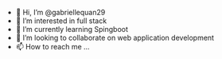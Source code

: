 - 👋 Hi, I’m @gabriellequan29
- 👀 I’m interested in full stack
- 🌱 I’m currently learning Spingboot
- 💞️ I’m looking to collaborate on web application development
- 📫 How to reach me ...

<!---
gabriellequan29/gabriellequan29 is a ✨ special ✨ repository because its `README.md` (this file) appears on your GitHub profile.
You can click the Preview link to take a look at your changes.
--->
